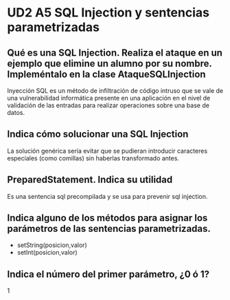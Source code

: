 # UD2 A5 SQL Injection y sentencias parametrizadas

## Qué es una SQL Injection. Realiza el ataque en un ejemplo que elimine un alumno por su nombre. Impleméntalo en la clase AtaqueSQLInjection

Inyección SQL es un método de infiltración de código intruso que se vale de una vulnerabilidad informática presente en una aplicación en el nivel de validación de las entradas para realizar operaciones sobre una base de datos. 

## Indica cómo solucionar una SQL Injection
 La solución genérica sería evitar que se pudieran introducir caracteres especiales (como comillas) sin haberlas transformado antes. 

## PreparedStatement. Indica su utilidad
Es una sentencia sql precompilada y se usa para prevenir sql injection.

## Indica alguno de los métodos para asignar los parámetros de las sentencias parametrizadas. 

- setString(posicion,valor)
- setInt(posicion,valor)

## Indica el número del primer parámetro, ¿0 ó 1?

1
